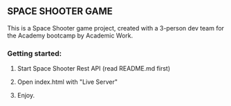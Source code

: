 ## SPACE SHOOTER GAME

This is a Space Shooter game project, created with a 3-person dev team for the Academy bootcamp by Academic Work.

### Getting started:

1. Start Space Shooter Rest API (read README.md first)

2. Open index.html with "Live Server"

3. Enjoy.